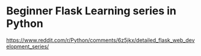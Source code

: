# Beginner Flask Learning series in Python

https://www.reddit.com/r/Python/comments/6z5jkx/detailed_flask_web_development_series/

